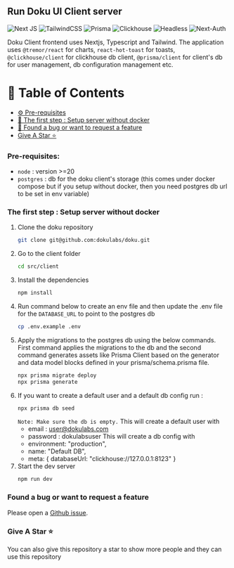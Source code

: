 ## Run Doku UI Client server
![Next JS](https://img.shields.io/badge/Next-black?style=for-the-badge&logo=next.js&logoColor=white) ![TailwindCSS](https://img.shields.io/badge/tailwindcss-%2338B2AC.svg?style=for-the-badge&logo=tailwind-css&logoColor=white) ![Prisma](https://img.shields.io/badge/Prisma-3982CE?style=for-the-badge&logo=Prisma&logoColor=white) ![Clickhouse](https://img.shields.io/badge/clickhouse-faff69?style=for-the-badge&logo=clickhouse
) ![Headless](https://img.shields.io/badge/headlessui-6dc0fd?style=for-the-badge&logo=headlessui
) ![Next-Auth](https://img.shields.io/badge/next-auth-2cfefe?style=for-the-badge&logo=next-auth
)

Doku Client frontend uses Nextjs, Typescript and Tailwind. The application uses `@tremor/react` for charts, `react-hot-toast` for toasts, `@clickhouse/client` for clickhouse db client, `@prisma/client` for client's db for user management, db configuration management etc.

# 📖 Table of Contents
- [⚙️ Pre-requisites](#-pre-requisites)
- [📌 The first step : Setup server without docker](#-the-first-step--setup-server-without-docker)
- [🔌 Found a bug or want to request a feature](#found-a-bug-or-want-to-request-a-feature)
- [Give A Star ⭐](#give-a-star-)

### Pre-requisites:
- `node` : version >=20
- `postgres` : db for the doku client's storage (this comes under docker compose but if you setup without docker, then you need postgres db url to be set in env variable)
 
### The first step : Setup server without docker
1. Clone the doku repository 
    ```sh 
    git clone git@github.com:dokulabs/doku.git
    ````
2. Go to the client folder
    ```sh 
    cd src/client
    ````
3. Install the dependencies
    ```sh 
    npm install
    ````
4. Run command below to create an env file and then update the .env file for the `DATABASE_URL` to point to the postgres db
    ```sh 
    cp .env.example .env
    ````
5. Apply the migrations to the postgres db using the below commands. First command applies the migrations to the db and the second command generates assets like Prisma Client based on the generator and data model blocks defined in your prisma/schema.prisma file.
    ```sh 
    npx prisma migrate deploy
    npx prisma generate
    ````
6. If you want to create a default user and a default db config run :
    ```sh 
    npx prisma db seed 
    ````
    `Note: Make sure the db is empty.`
    This will create a default user with 
    - email : user@dokulabs.com
    - password : dokulabsuser
    This will create a db config with
    - environment: "production",
    - name: "Default DB",
    - meta: { databaseUrl: "clickhouse://127.0.0.1:8123" }
7. Start the dev server
    ```sh 
    npm run dev
    ````

### Found a bug or want to request a feature

Please open a [Github issue](https://github.com/dokulabs/doku/issues/new/choose).

### Give A Star ⭐

You can also give this repository a star to show more people and they can use this repository